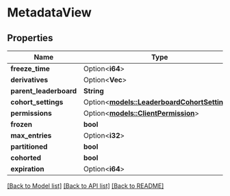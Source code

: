 # MetadataView

## Properties

Name | Type | Description | Notes
------------ | ------------- | ------------- | -------------
**freeze_time** | Option<**i64**> |  | [optional]
**derivatives** | Option<**Vec<String>**> |  | [optional]
**parent_leaderboard** | **String** |  | 
**cohort_settings** | Option<[**models::LeaderboardCohortSettings**](LeaderboardCohortSettings.md)> |  | [optional]
**permissions** | Option<[**models::ClientPermission**](ClientPermission.md)> |  | [optional]
**frozen** | **bool** |  | 
**max_entries** | Option<**i32**> |  | [optional]
**partitioned** | **bool** |  | 
**cohorted** | **bool** |  | 
**expiration** | Option<**i64**> |  | [optional]

[[Back to Model list]](../README.md#documentation-for-models) [[Back to API list]](../README.md#documentation-for-api-endpoints) [[Back to README]](../README.md)


